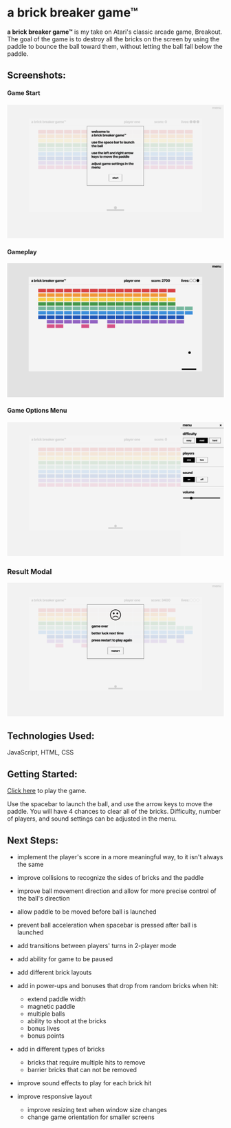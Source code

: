 # a brick breaker game™

**a brick breaker game™** is my take on Atari's classic arcade game, Breakout. 
The goal of the game is to destroy all the bricks on the screen by using the paddle to bounce the ball toward them, without letting the ball fall below the paddle.


## Screenshots:
#### Game Start
![game intro modal](screenshots/screenshot-start-modal.png)

#### Gameplay
![gameplay](screenshots/screenshot-gameplay.png)

#### Game Options Menu
![game options menu](screenshots/screenshot-options-menu.png)

### Result Modal
![result game modal](screenshots/screenshot-loss.png)


## Technologies Used:
JavaScript, HTML, CSS


## Getting Started:
[Click here](https://hlysllrs.github.io/unit-1-project/) to play the game.

Use the spacebar to launch the ball, and use the arrow keys to move the paddle.
You will have 4 chances to clear all of the bricks. 
Difficulty, number of players, and sound settings can be adjusted in the menu. 


## Next Steps: 
- implement the player's score in a more meaningful way, to it isn't always the same

- improve collisions to recognize the sides of bricks and the paddle

- improve ball movement direction and allow for more precise control of the ball's direction

- allow paddle to be moved before ball is launched

- prevent ball acceleration when spacebar is pressed after ball is launched

- add transitions between players' turns in 2-player mode

- add ability for game to be paused

- add different brick layouts

- add in power-ups and bonuses that drop from random bricks when hit:
    - extend paddle width
    - magnetic paddle 
    - multiple balls
    - ability to shoot at the bricks
    - bonus lives
    - bonus points

- add in different types of bricks 
    - bricks that require multiple hits to remove
    - barrier bricks that can not be removed

- improve sound effects to play for each brick hit

- improve responsive layout
    - improve resizing text when window size changes
    - change game orientation for smaller screens